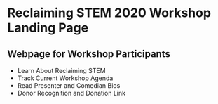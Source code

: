 # Reclaiming STEM 2020 Workshop Landing Page
## Webpage for Workshop Participants
- Learn About Reclaiming STEM
- Track Current Workshop Agenda
- Read Presenter and Comedian Bios
- Donor Recognition and Donation Link
